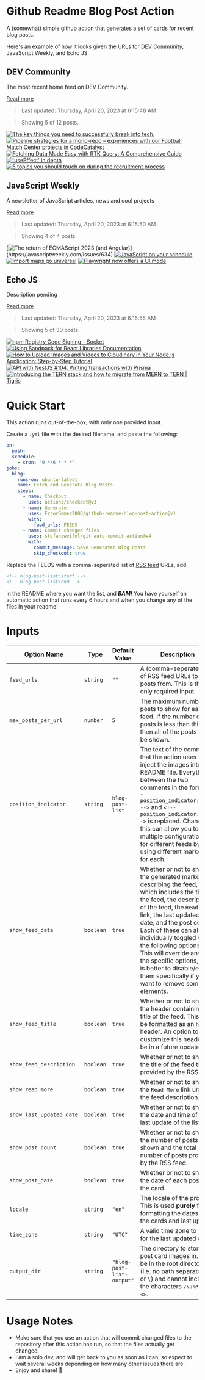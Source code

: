 # Github Readme Blog Post Action

A (somewhat) simple github action that generates a set of cards for recent blog posts.

Here's an example of how it looks given the URLs for DEV Community, JavaScript Weekly, and Echo JS:

<!-- post-list:start -->
## DEV Community

The most recent home feed on DEV Community.

[Read more](https://dev.to)
> Last updated: Thursday, April 20, 2023 at 6:15:48 AM

> Showing 5 of 12 posts.

[![The key things you need to successfully break into tech.](https://raw.githubusercontent.com/ErrorGamer2000/github-readme-blog-post-action/main/generated_files/DEV_Community/The_key_things_you_need_to_successfully_break_into_tech..svg)](https://dev.to/chidiebereomasi/the-key-things-you-need-to-successfully-break-into-tech-5gjp)
[![Pipeline strategies for a mono-repo – experiences with our Football Match Center projects in CodeCatalyst](https://raw.githubusercontent.com/ErrorGamer2000/github-readme-blog-post-action/main/generated_files/DEV_Community/Pipeline_strategies_for_a_mono-repo_–_experiences_with_our_Football_Match_Center_projects_in_CodeCatalyst.svg)](https://dev.to/aws-builders/pipeline-strategies-for-a-mono-repo-experiences-with-our-football-match-center-projects-in-codecatalyst-4ain)
[![Fetching Data Made Easy with RTK Query: A Comprehensive Guide](https://raw.githubusercontent.com/ErrorGamer2000/github-readme-blog-post-action/main/generated_files/DEV_Community/Fetching_Data_Made_Easy_with_RTK_Query__A_Comprehensive_Guide.svg)](https://dev.to/haszankauna/fetching-data-made-easy-with-rtk-query-a-comprehensive-guide-3k1k)
[!['useEffect' in depth](https://raw.githubusercontent.com/ErrorGamer2000/github-readme-blog-post-action/main/generated_files/DEV_Community/'useEffect'_in_depth.svg)](https://dev.to/lausuarez02/useeffect-in-depth-30hp)
[![5 topics you should touch on during the recruitment process](https://raw.githubusercontent.com/ErrorGamer2000/github-readme-blog-post-action/main/generated_files/DEV_Community/5_topics_you_should_touch_on_during_the_recruitment_process.svg)](https://dev.to/emphie/5-topics-you-should-touch-on-during-the-recruitment-process-3hgh)


## JavaScript Weekly

A newsletter of JavaScript articles, news and cool projects

[Read more](https://javascriptweekly.com/)
> Last updated: Thursday, April 20, 2023 at 6:15:50 AM

> Showing 4 of 4 posts.

[![The return of ECMAScript 2023 (and Angular)](https://raw.githubusercontent.com/ErrorGamer2000/github-readme-blog-post-action/main/generated_files/JavaScript_Weekly/The_return_of_ECMAScript_2023_(and_Angular).svg)](https://javascriptweekly.com/issues/634)
[![JavaScript on your schedule](https://raw.githubusercontent.com/ErrorGamer2000/github-readme-blog-post-action/main/generated_files/JavaScript_Weekly/JavaScript_on_your_schedule.svg)](https://javascriptweekly.com/issues/633)
[![Import maps go universal](https://raw.githubusercontent.com/ErrorGamer2000/github-readme-blog-post-action/main/generated_files/JavaScript_Weekly/Import_maps_go_universal.svg)](https://javascriptweekly.com/issues/632)
[![Playwright now offers a UI mode](https://raw.githubusercontent.com/ErrorGamer2000/github-readme-blog-post-action/main/generated_files/JavaScript_Weekly/Playwright_now_offers_a_UI_mode.svg)](https://javascriptweekly.com/issues/631)


## Echo JS

Description pending

[Read more](
http://www.echojs.com
)
> Last updated: Thursday, April 20, 2023 at 6:15:55 AM

> Showing 5 of 30 posts.

[![npm Registry Code Signing - Socket](https://raw.githubusercontent.com/ErrorGamer2000/github-readme-blog-post-action/main/generated_files/_Echo_JS_/npm_Registry_Code_Signing_-_Socket.svg)](https://socket.dev/blog/npm-provenance)
[![Using Sandpack for React Libraries Documentation](https://raw.githubusercontent.com/ErrorGamer2000/github-readme-blog-post-action/main/generated_files/_Echo_JS_/Using_Sandpack_for_React_Libraries_Documentation.svg)](https://codesandbox.io/blog/using-sandpack-for-react-libraries-documentation)
[![
How to Upload Images and Videos to Cloudinary in Your Node.js Application: Step-by-Step Tutorial
](https://raw.githubusercontent.com/ErrorGamer2000/github-readme-blog-post-action/main/generated_files/_Echo_JS_/_How_to_Upload_Images_and_Videos_to_Cloudinary_in_Your_Node.js_Application__Step-by-Step_Tutorial_.svg)](
https://urlis.net/6870rex4
)
[![API with NestJS #104. Writing transactions with Prisma](https://raw.githubusercontent.com/ErrorGamer2000/github-readme-blog-post-action/main/generated_files/_Echo_JS_/API_with_NestJS__104._Writing_transactions_with_Prisma.svg)](https://wanago.io/2023/04/17/api-nestjs-prisma-transactions/)
[![Introducing the TERN stack and how to migrate from MERN to TERN | Tigris](https://raw.githubusercontent.com/ErrorGamer2000/github-readme-blog-post-action/main/generated_files/_Echo_JS_/Introducing_the_TERN_stack_and_how_to_migrate_from_MERN_to_TERN___Tigris.svg)](https://www.tigrisdata.com/blog/tern-stack/)


<!-- post-list:end -->

# Quick Start

This action runs out-of-the-box, with only one provided input.

Create a `.yml` file with the desired filename, and paste the following:

```yml
on:
  push:
  schedule:
    - cron: "0 */6 * * *"
jobs:
  blog:
    runs-on: ubuntu-latest
    name: Fetch and Generate Blog Posts
    steps:
      - name: Checkout
        uses: actions/checkout@v3
      - name: Generate
        uses: ErrorGamer2000/github-readme-blog-post-action@v1
        with:
          feed_urls: FEEDS
      - name: Commit changed files
        uses: stefanzweifel/git-auto-commit-action@v4
        with:
          commit_message: Save Generated Blog Posts
          skip_checkout: true
```

Replace the FEEDS with a comma-seperated list of [RSS feed](https://rss.com/blog/how-do-rss-feeds-work/) URLs, add

```md
<!-- blog-post-list:start -->
<!-- blog-post-list:end -->
```

in the README where you want the list, and **_BAM!_** You have yourself an automatic action that runs every 6 hours and when you change any of the files in your readme!

# Inputs

<table>
  <thead>
    <tr>
      <th>Option Name</th>
      <th>Type</th>
      <th>Default Value</th>
      <th>Description</th>
    </tr>
  </thead>
  <tbody>
    <tr>
      <td><code>feed_urls</code></td>
      <td><code>string</code></td>
      <td><code>""</code></td>
      <td>A (comma-seperated) list of RSS feed URLs to load posts from. This is the only required input.</td>
    </tr>
    <tr>
      <td><code>max_posts_per_url</code></td>
      <td><code>number</code></td>
      <td><code>5</code></td>
      <td>The maximum number of posts to show for each feed. If the number of posts is less than this, then all of the posts will be shown.</td>
    </tr>
    <tr>
      <td><code>position_indicator</code></td>
      <td><code>string</code></td>
      <td><code>blog-post-list</code></td>
      <td>The text of the comments that the action uses to inject the images into the README file. Everything between the two comments in the form <code>&lt;!-- position_indicator:start --&gt;</code> and <code>&lt;!-- position_indicator:end --&gt;</code> is replaced. Changing this can allow you to use multiple configurations for different feeds by using different markers for each.</td>
    </tr>
    <tr>
      <td><code>show_feed_data</code></td>
      <td><code>boolean</code></td>
      <td><code>true</code></td>
      <td>Whether or not to show the generated markdown describing the feed, which includes the title of the feed, the description of the feed, the <code>Read More</code> link, the last updated date, and the post count. Each of these can also be individually toggled with the following options. This will override any of the specific options, so it is better to disable/enable them specifically if you want to remove some elements.</td>
    </tr>
    <tr>
      <td><code>show_feed_title</code></td>
      <td><code>boolean</code></td>
      <td><code>true</code></td>
      <td>Whether or not to show the header containing the title of the feed. This will be formatted as an <code>h2</code> header. An option to customize this header will be in a future update.</td>
    </tr>
    <tr>
      <td><code>show_feed_description</code></td>
      <td><code>boolean</code></td>
      <td><code>true</code></td>
      <td>Whether or not to show the title of the feed that is provided by the RSS feed.</td>
    </tr>
    <tr>
      <td><code>show_read_more</code></td>
      <td><code>boolean</code></td>
      <td><code>true</code></td>
      <td>Whether or not to show the <code>Read More</code> link under the feed description.</td>
    </tr>
    <tr>
      <td><code>show_last_updated_date</code></td>
      <td><code>boolean</code></td>
      <td><code>true</code></td>
      <td>Whether or not to show the date and time of the last update of the list.</td>
    </tr>
    <tr>
      <td><code>show_post_count</code></td>
      <td><code>boolean</code></td>
      <td><code>true</code></td>
      <td>Whether or not to show the number of posts shown and the total number of posts provided by the RSS feed.</td>
    </tr>
    <tr>
      <td><code>show_post_date</code></td>
      <td><code>boolean</code></td>
      <td><code>true</code></td>
      <td>Whether or not to show the date of each post on the card.</td>
    </tr>
    <tr>
      <td><code>locale</code></td>
      <td><code>string</code></td>
      <td><code>"en"</code></td>
      <td>The locale of the project. This is used <strong>purely</strong> for formatting the dates of the cards and last update.</td>
    </tr>
    <tr>
      <td><code>time_zone</code></td>
      <td><code>string</code></td>
      <td><code>"UTC"</code></td>
      <td>A valid time zone to use for the last updated date.</td>
    </tr>
    <tr>
      <td><code>output_dir</code></td>
      <td><code>string</code></td>
      <td><code>"blog-post-list-output"</code></td>
      <td>The directory to store the post card images in. Must be in the root directory (i.e. no path separators <code>/</code> or <code>\</code>) and cannot include the characters <code>/\?%*:|"&lt;&gt;</code>.</td>
    </tr>
<!--
    <tr>
      <td><code></code></td>
      <td><cde></cde></td>
      <td><code></code></td>
      <td></td>
    </tr>
-->
  </tbody>
</table>

# Usage Notes

- Make sure that you use an action that will commit changed files to the repository after this action has run, so that the files actually get changed.
- I am a solo dev, and will get back to you as soon as I can, so expect to wait several weeks depending on how many other issues there are.
- Enjoy and share! 🤗
